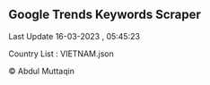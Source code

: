 

## Google Trends Keywords Scraper 
 
Last Update 16-03-2023 , 05:45:23

Country List :
VIETNAM.json



© Abdul Muttaqin 
